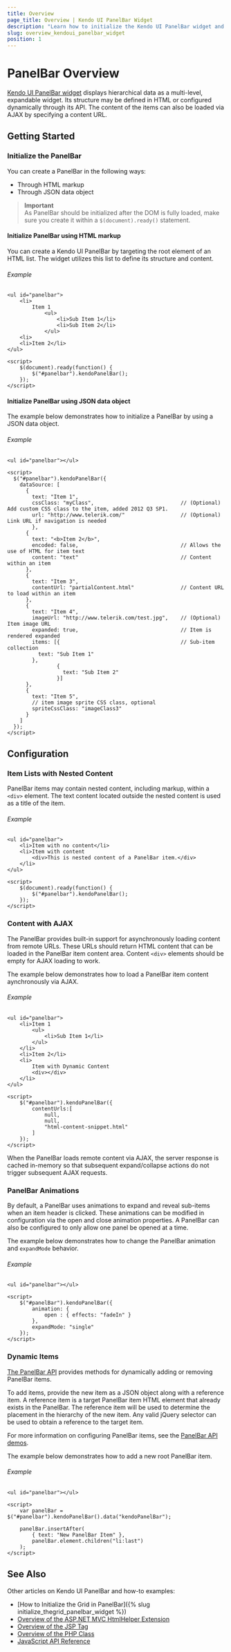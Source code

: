 ```yaml
---
title: Overview
page_title: Overview | Kendo UI PanelBar Widget
description: "Learn how to initialize the Kendo UI PanelBar widget and configure its behaviors."
slug: overview_kendoui_panelbar_widget
position: 1
---
```


# PanelBar Overview

[Kendo UI PanelBar widget](http://demos.telerik.com/kendo-ui/panelbar/index) displays hierarchical data as a multi-level, expandable widget. Its structure may be defined in HTML or configured dynamically through its API. The content of the items can also be loaded via AJAX by specifying a content URL.

## Getting Started

### Initialize the PanelBar 

You can create a PanelBar in the following ways:

* Through HTML markup
* Through JSON data object 

> **Important**  
> As PanelBar should be initialized after the DOM is fully loaded, make sure you create it within a `$(document).ready()` statement.

#### Initialize PanelBar using HTML markup

You can create a Kendo UI PanelBar by targeting the root element of an HTML list. The widget utilizes this list to define its structure and content.

###### Example

    <ul id="panelbar">
        <li>
            Item 1
                <ul>
                    <li>Sub Item 1</li>
                    <li>Sub Item 2</li>
                </ul>
        <li>
        <li>Item 2</li>
    </ul>
    
    <script>
        $(document).ready(function() {
            $("#panelbar").kendoPanelBar();
        });
    </script>
    
#### Initialize PanelBar using JSON data object

The example below demonstrates how to initialize a PanelBar by using a JSON data object.

###### Example

    <ul id="panelbar"></ul>

    <script>
      $("#panelbar").kendoPanelBar({
        dataSource: [
          {
            text: "Item 1",
            cssClass: "myClass",                            // (Optional) Add custom CSS class to the item, added 2012 Q3 SP1.
            url: "http://www.telerik.com/"                  // (Optional) Link URL if navigation is needed 
            },
          {
            text: "<b>Item 2</b>",
            encoded: false,                                 // Allows the use of HTML for item text
            content: "text"                                 // Content within an item
          },
          {
            text: "Item 3",
            contentUrl: "partialContent.html"               // Content URL to load within an item
          },
          {
            text: "Item 4",
            imageUrl: "http://www.telerik.com/test.jpg",    // (Optional) Item image URL
            expanded: true,                                 // Item is rendered expanded
            items: [{                                       // Sub-item collection
              text: "Sub Item 1"
            },
                    {
                      text: "Sub Item 2"
                    }]
          },
          {
            text: "Item 5",
            // item image sprite CSS class, optional
            spriteCssClass: "imageClass3"
          }
        ]
      });
    </script>
    
## Configuration

### Item Lists with Nested Content

PanelBar items may contain nested content, including markup, within a `<div>` element. The text content located outside the nested content is used as a title of the item.

###### Example

    <ul id="panelbar">
        <li>Item with no content</li>
        <li>Item with content
            <div>This is nested content of a PanelBar item.</div>
        </li>
    </ul>
    
    <script>
        $(document).ready(function() {
            $("#panelbar").kendoPanelBar();
        });
    </script>


### Content with AJAX

The PanelBar provides built-in support for asynchronously loading content from remote URLs. These URLs should return HTML content that can be loaded in the PanelBar item content area. Content `<div>` elements should be empty for AJAX loading to work.

The example below demonstrates how to load a PanelBar item content aynchronously via AJAX. 

###### Example

    <ul id="panelbar">
        <li>Item 1
            <ul>
                <li>Sub Item 1</li>
            </ul>
        </li>
        <li>Item 2</li>
        <li>
            Item with Dynamic Content
            <div></div>
        </li>
    </ul>

    <script>
        $("#panelbar").kendoPanelBar({
            contentUrls:[
                null,
                null,
                "html-content-snippet.html"
            ]
        });
    </script>

When the PanelBar loads remote content via AJAX, the server response is cached in-memory so that subsequent expand/collapse actions do not trigger subsequent AJAX requests.

### PanelBar Animations

By default, a PanelBar uses animations to expand and reveal sub-items when an item header is clicked. These animations can be modified in configuration via the open and close animation properties. A
PanelBar can also be configured to only allow one panel be opened at a time. 

The example below demonstrates how to change the PanelBar animation and `expandMode` behavior.

###### Example

    <ul id="panelbar"></ul>
    
    <script>
        $("#panelBar").kendoPanelBar({
            animation: {
                open : { effects: "fadeIn" }
            },
            expandMode: "single"
        });
    </script>


### Dynamic Items

[The PanelBar API](/api/javascript/ui/panelbar) provides methods for dynamically adding or removing PanelBar items. 

To add items, provide the new item as a JSON object along with a reference item. A reference item is a target PanelBar item HTML element that already exists in the PanelBar. The reference item will be used to determine the placement in the hierarchy of the new item. Any valid jQuery selector can be used to obtain a reference to the target item.

For more information on configuring PanelBar items, see the [PanelBar API demos](http://demos.telerik.com/kendo-ui/panelbar/api).

The example below demonstrates how to add a new root PanelBar item.

###### Example

    <ul id="panelbar"></ul>
    
    <script>
        var panelBar = $("#panelbar").kendoPanelBar().data("kendoPanelBar");

        panelBar.insertAfter(
            { text: "New PanelBar Item" },
            panelBar.element.children("li:last")
        );
    </script>
    
## See Also

Other articles on Kendo UI PanelBar and how-to examples:

* [How to Initialize the Grid in PanelBar]({% slug initialize_thegrid_panelbar_widget %})
* [Overview of the ASP.NET MVC HtmlHelper Extension](/aspnet-mvc/helpers/panelbar/overview)
* [Overview of the JSP Tag](/jsp/tags/panelbar/overview)
* [Overview of the PHP Class](/php/widgets/panelbar/overview)
* [JavaScript API Reference](/api/javascript/ui/panelbar)